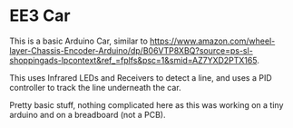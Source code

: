 # EE3 Car

This is a basic Arduino Car, similar to https://www.amazon.com/wheel-layer-Chassis-Encoder-Arduino/dp/B06VTP8XBQ?source=ps-sl-shoppingads-lpcontext&ref_=fplfs&psc=1&smid=AZ7YXD2PTX165. 

This uses Infrared LEDs and Receivers to detect a line, and uses a PID controller to track the line underneath the car.

Pretty basic stuff, nothing complicated here as this was working on a tiny arduino and on a breadboard (not a PCB).
